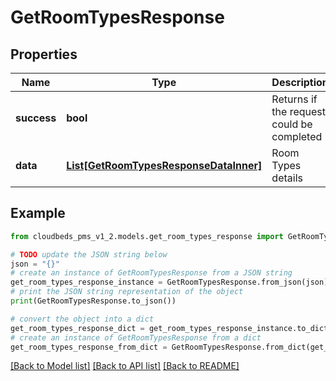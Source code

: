 # GetRoomTypesResponse


## Properties

Name | Type | Description | Notes
------------ | ------------- | ------------- | -------------
**success** | **bool** | Returns if the request could be completed | [optional] 
**data** | [**List[GetRoomTypesResponseDataInner]**](GetRoomTypesResponseDataInner.md) | Room Types details | [optional] 

## Example

```python
from cloudbeds_pms_v1_2.models.get_room_types_response import GetRoomTypesResponse

# TODO update the JSON string below
json = "{}"
# create an instance of GetRoomTypesResponse from a JSON string
get_room_types_response_instance = GetRoomTypesResponse.from_json(json)
# print the JSON string representation of the object
print(GetRoomTypesResponse.to_json())

# convert the object into a dict
get_room_types_response_dict = get_room_types_response_instance.to_dict()
# create an instance of GetRoomTypesResponse from a dict
get_room_types_response_from_dict = GetRoomTypesResponse.from_dict(get_room_types_response_dict)
```
[[Back to Model list]](../README.md#documentation-for-models) [[Back to API list]](../README.md#documentation-for-api-endpoints) [[Back to README]](../README.md)


